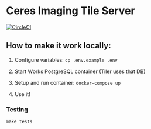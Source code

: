 # Ceres Imaging Tile Server

[![CircleCI](https://circleci.com/gh/ceresimaging/image-tiler.svg?style=svg)](https://circleci.com/api/v1.1/project/github/ceresimaging/image-tiler/latest/artifacts/0/coverage/index.html)

## How to make it work locally:

1. Configure variables: `cp .env.example .env`

2. Start Works PostgreSQL container (Tiler uses that DB)

3. Setup and run container: `docker-compose up`

4. Use it!

### Testing

`make tests`
